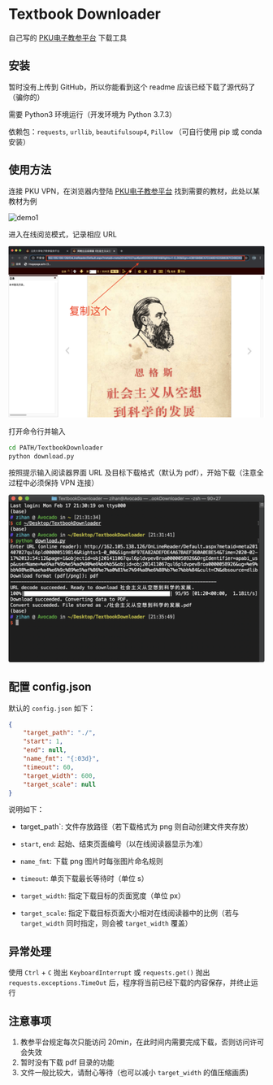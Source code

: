 # Textbook Downloader

自己写的 [PKU电子教参平台](http://162.105.138.126/Usp/) 下载工具



## 安装

暂时没有上传到 GitHub，所以你能看到这个 readme 应该已经下载了源代码了 （骗你的）

需要 Python3 环境运行（开发环境为 Python 3.7.3）

依赖包：`requests`, `urllib`, `beautifulsoup4`, `Pillow` （可自行使用 pip 或 conda 安装）



## 使用方法

连接 PKU VPN，在浏览器内登陆 [PKU电子教参平台](http://162.105.138.126/Usp/) 找到需要的教材，此处以某教材为例

![demo1](assets/demo1.png)

进入在线阅览模式，记录相应 URL

![demo2](./img/demo2.png)

打开命令行并输入

```bash
cd PATH/TextbookDownloader
python download.py
```

按照提示输入阅读器界面 URL 及目标下载格式（默认为 pdf），开始下载（注意全过程中必须保持 VPN 连接）

![demo3](./img/demo3.png)



## 配置 config.json

默认的 `config.json` 如下：

```json
{
    "target_path": "./",
    "start": 1,
    "end": null,
    "name_fmt": "{:03d}",
    "timeout": 60,
    "target_width": 600,
    "target_scale": null
}
```

说明如下：

* target_path`: 文件存放路径（若下载格式为 png 则自动创建文件夹存放）

* `start`, `end`: 起始、结束页面编号（以在线阅读器显示为准）

* `name_fmt`: 下载 png 图片时每张图片命名规则
* `timeout`: 单页下载最长等待时（单位 s）

* `target_width`: 指定下载目标的页面宽度（单位 px）
* `target_scale`: 指定下载目标页面大小相对在线阅读器中的比例（若与 `target_width` 同时指定，则会被 `target_width` 覆盖）



## 异常处理

使用 `Ctrl` + `C` 抛出 `KeyboardInterrupt` 或 `requests.get()` 抛出 `requests.exceptions.TimeOut` 后，程序将当前已经下载的内容保存，并终止运行



## 注意事项

1. 教参平台规定每次只能访问 20min，在此时间内需要完成下载，否则访问许可会失效
2. 暂时没有下载 pdf 目录的功能
3. 文件一般比较大，请耐心等待（也可以减小 `target_width` 的值压缩画质)

